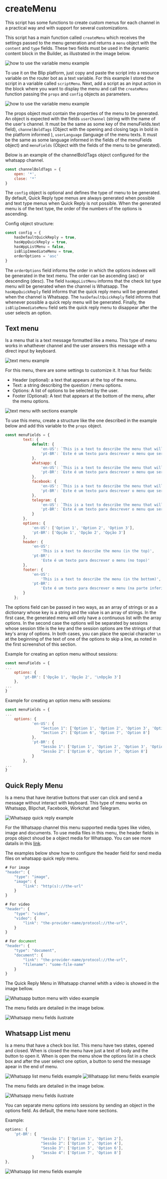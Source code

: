 # createMenu

This script has some functions to create custom menus for each channel in a practical way and with support for several customizations.

This script has a main function called `createMenu` which receives the settings passed to the menu generation and returns a `menu` object with the `content` and `type` fields. These two fields must be used in the dynamic content block in the Builder, as illustrated in the image below.

![how to use the variable menu example](../../img/how_to_use_the_variable_menu.png)

To use it on the Blip platform, just copy and paste the script into a resource variable on the router bot as a text variable. For this example I stored the script in a variable called `scriptMenu`. Next, add a script as an input action in the block where you want to display the menu and call the `createMenu` function passing the `props` and `config` objects as parameters.

![how to use the variable menu example](../../img/how_to_use_script.png)

The props object must contain the properties of the menu to be generated. An object is expected with the fields `userChannel` (string with the name of the user's channel. It must be the same as some key of the menuFields.text field), `channelBoldTags` (Object with the opening and closing tags in bold in the platform informed ), `userLanguage` (language of the menu texts. It must be the same as some language informed in the fields of the menuFields object) and `menuFields` (Object with the fields of the menu to be generated).

Below is an example of the channelBoldTags object configured for the whatsapp channel.

```Javascript
const channelBoldTags = {
    open: '*',
    close: '*'
}
```

The `config` object is optional and defines the type of menu to be generated. By default, Quick Reply type menus are always generated when possible and text type menus when Quick Reply is not possible. When the generated menu is of the text type, the order of the numbers of the options is ascending.

Config object structure:

```Javascript
const config = {
    hasDefaultQuickReply = true,
    hasWppQuickReply = true,
    hasWppListMenu = false,
    isBlipImmediateMenu = true,
    orderOptions = 'asc'
}
```

The `orderOptions` field informs the order in which the options indexes will be generated in the text menu. The order can be ascending (asc) or descending (desc). The field `hasWppListMenu` informs that the check list type menu will be generated when the channel is Whatsapp. The `hasWppQuickReply` field informs that the quick reply menu will be generated when the channel is Whatsapp. The `hasDefaultQuickReply` field informs that whenever possible a quick reply menu will be generated. Finally, the `isBlipImmediateMenu` field sets the quick reply menu to disappear after the user selects an option.

## Text menu

Is a menu that is a text message formatted like a menu. This type of menu works in whathever channel and the user answers this message with a direct input by keyboard.

![text menu example](../../img/text_menu.png)

For this menu, there are some settings to customize it. It has four fields:

-   Header (optional): a text that appears at the top of the menu.
-   Text: a string describing the question / menu options.
-   Options: A list of options to be selected by the user.
-   Footer (Optional): A text that appears at the bottom of the menu, after the menu options.

![text menu with sections example](../../img/text_menu_with_sections.png)

To use this menu, create a structure like the one described in the example below and add this variable to the `props` object.

```Javascript
const menuFields = {
        text: {
            default: {
                'en-US': `This is a text to describe the menu that will be generated to Default channel, the user will ${channelBoldTags.open}choose one of the options bellow${channelBoldTags.close}`,
                'pt-BR': `Este é um texto para descrever o menu que será gerado para o canal Padrão, o usuário ${channelBoldTags.open} escolherá uma das opções abaixo de ${channelBoldTags.close}`
            },
            whatsapp: {
                'en-US': `This is a text to describe the menu that will be generated to WhatsApp channel, the user will ${channelBoldTags.open}choose one of the options bellow${channelBoldTags.close}`,
                'pt-BR': `Este é um texto para descrever o menu que será gerado para o canal Whatsapp, o usuário ${channelBoldTags.open} escolherá uma das opções abaixo de ${channelBoldTags.close}`
            },
            facebook: {
                'en-US': `This is a text to describe the menu that will be generated to Facebook channel, the user will ${channelBoldTags.open}choose one of the options bellow${channelBoldTags.close}`,
                'pt-BR': `Este é um texto para descrever o menu que será gerado para o canal Facebook, o usuário ${channelBoldTags.open} escolherá uma das opções abaixo de ${channelBoldTags.close}`
            },
            telegram: {
                'en-US': `This is a text to describe the menu that will be generated to Telegram channel, the user will ${channelBoldTags.open}choose one of the options bellow${channelBoldTags.close}`,
                'pt-BR': `Este é um texto para descrever o menu que será gerado para o canal Telegram, o usuário ${channelBoldTags.open} escolherá uma das opções abaixo de ${channelBoldTags.close}`
            }
        },
        options: {
            'en-US': ['Option 1', 'Option 2', 'Option 3'],
            'pt-BR': ['Opção 1', 'Opção 2', 'Opção 3']
        },
        header: {
            'en-US':
                'This is a text to describe the menu (in the top)',
            'pt-BR':
                'Este é um texto para descrever o menu (no topo)'
        },
        footer: {
            'en-US':
                'This is a text to describe the menu (in the bottom)',
            'pt-BR':
                'Este é um texto para descrever o menu (na parte inferior)'
        }
    };
```

The options field can be passed in two ways, as an array of strings or as a dictionary whose key is a string and the value is an array of strings. In the first case, the generated menu will only have a continuous list with the array options. In the second case the options will be separated by sessions whose session title is the key and the session options are the strings of that key's array of options. In both cases, you can place the special character `\n` at the beginning of the text of one of the options to skip a line, as noted in the first screenshot of this section.

Example for creating an option menu without sessions:

```Javascript
const menuFields = {
...
    options: {
        'pt-BR': ['Opção 1', 'Opção 2', '\nOpção 3']
    },
...
}
```

Example for creating an option menu with sessions:

```Javascript
const menuFields = {
...
    options: {
            'en-US': {
                "Section 1": ['Option 1', 'Option 2', 'Option 3', 'Option 4', 'Option 5'],
                "Section 2": ['Option 6', 'Option 7', 'Option 8']
            },
            'pt-BR': {
                "Sessão 1": ['Option 1', 'Option 2', 'Option 3', 'Option 4', 'Option 5'],
                "Sessão 2": ['Option 6', 'Option 7', 'Option 8']
            }
        },
...
}
```

## Quick Reply Menu

Is a menu that have iterative buttons that user can click and send a message without interact with keyboard. This type of menu works on Whatsapp, Blipchat, Facebook, Workchat and Telegram.

![Whatsapp quick reply example](../../img/wpp_quick_reply.png)

For the Whatsapp channel this menu supported media types like video, image and documents. To use media files in this menu, the header fields in props object shoud be a object media for Whatsapp. You can see more datails in this [link](https://developers.facebook.com/docs/whatsapp/guides/interactive-messages).

The examples below show how to configure the header field for send media files on whatsapp quick reply menu.

```Javascript
# For image
"header": {
    "type": "image",
    "image": {
        "link": "http(s)://the-url"
    }
}

# For video
"header": {
    "type": "video",
    "video": {
        "link": "the-provider-name/protocol://the-url",
    }
}

# For document
"header": {
    "type": "document",
    "document": {
        "link": "the-provider-name/protocol://the-url",
        "filename": "some-file-name"
    }
}
```

The Quick Reply Menu in Whatsapp channel whith a video is showed in the image bellow.

![Whatsapp button menu with video example](../../img/wpp_quick_reply_with_video.png)

The menu fields are detailed in the image below.

![Whatsapp menu fields ilustrate](https://scontent.fplu23-1.fna.fbcdn.net/v/t39.8562-6/185178652_167746018610362_8499207846916681529_n.png?_nc_cat=102&ccb=1-5&_nc_sid=6825c5&_nc_ohc=baP0fBE23EMAX_GRyIX&_nc_ht=scontent.fplu23-1.fna&oh=1cfe26553c377919b8aff7f004af59cb&oe=615A4E98)

## Whatsapp List menu

Is a menu that have a check box list. This menu have two states, opened and closed. When is closed the menu have just a text of body and the button to open it. When is open the menu show the options list in a check box and after the user select one option, a button to send the message apear in the end of menu.

![Whatsapp list menu fields example](../../img/wpp_list_menu.png)
![Whatsapp list menu fields example](../../img/wpp_list_menu_open.png)

The menu fields are detailed in the image below.

![Whatsapp menu fields ilustrate](https://scontent.fplu23-1.fna.fbcdn.net/v/t39.8562-6/183554814_504218921028568_8013384280208209094_n.png?_nc_cat=101&ccb=1-5&_nc_sid=6825c5&_nc_ohc=Hx-a5IH7w44AX_43kmD&_nc_ht=scontent.fplu23-1.fna&oh=ebe5909a912cffd5f1e591b1f8e6af16&oe=6159CEF3)

You can separate menu options into sessions by sending an object in the options field. As default, the menu have none sections.

Example:

```Javascript
options: {
    'pt-BR': {
                "Sessão 1": ['Option 1', 'Option 2'],
                "Sessão 2": ['Option 3', 'Option 4'],
                "Sessão 3": ['Option 5', 'Option 6'],
                "Sessão 4": ['Option 7', 'Option 8']
            }
},
```

![Whatsapp list menu fields example](../../img/wpp_list_menu_open_with_sections.png)
